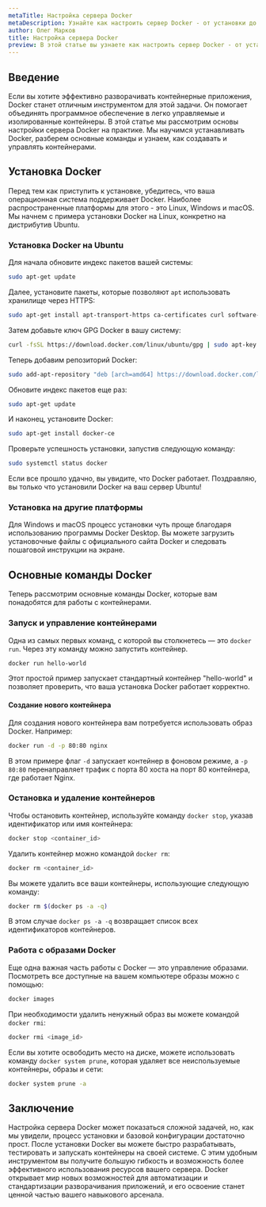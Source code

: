 ```yaml
---
metaTitle: Настройка сервера Docker
metaDescription: Узнайте как настроить сервер Docker - от установки до создания контейнеров - и оптимизировать его для ваших нужд
author: Олег Марков
title: Настройка сервера Docker
preview: В этой статье вы узнаете как настроить сервер Docker - от установки до создания контейнеров - и оптимизировать его для ваших нужд
---
```


## Введение

Если вы хотите эффективно разворачивать контейнерные приложения, Docker станет отличным инструментом для этой задачи. Он помогает объединять программное обеспечение в легко управляемые и изолированные контейнеры. В этой статье мы рассмотрим основы настройки сервера Docker на практике. Мы научимся устанавливать Docker, разберем основные команды и узнаем, как создавать и управлять контейнерами.

## Установка Docker

Перед тем как приступить к установке, убедитесь, что ваша операционная система поддерживает Docker. Наиболее распространенные платформы для этого - это Linux, Windows и macOS. Мы начнем с примера установки Docker на Linux, конкретно на дистрибутив Ubuntu.

### Установка Docker на Ubuntu

Для начала обновите индекс пакетов вашей системы:

```bash
sudo apt-get update
```

Далее, установите пакеты, которые позволяют `apt` использовать хранилище через HTTPS:

```bash
sudo apt-get install apt-transport-https ca-certificates curl software-properties-common
```

Затем добавьте ключ GPG Docker в вашу систему:

```bash
curl -fsSL https://download.docker.com/linux/ubuntu/gpg | sudo apt-key add -
```

Теперь добавим репозиторий Docker:

```bash
sudo add-apt-repository "deb [arch=amd64] https://download.docker.com/linux/ubuntu $(lsb_release -cs) stable"
```

Обновите индекс пакетов еще раз:

```bash
sudo apt-get update
```

И наконец, установите Docker:

```bash
sudo apt-get install docker-ce
```

Проверьте успешность установки, запустив следующую команду:

```bash
sudo systemctl status docker
```

Если все прошло удачно, вы увидите, что Docker работает. Поздравляю, вы только что установили Docker на ваш сервер Ubuntu!

### Установка на другие платформы

Для Windows и macOS процесс установки чуть проще благодаря использованию программы Docker Desktop. Вы можете загрузить установочные файлы с официального сайта Docker и следовать пошаговой инструкции на экране.

## Основные команды Docker

Теперь рассмотрим основные команды Docker, которые вам понадобятся для работы с контейнерами.

### Запуск и управление контейнерами

Одна из самых первых команд, с которой вы столкнетесь — это `docker run`. Через эту команду можно запустить контейнер.

```bash
docker run hello-world
```

Этот простой пример запускает стандартный контейнер "hello-world" и позволяет проверить, что ваша установка Docker работает корректно.

#### Создание нового контейнера

Для создания нового контейнера вам потребуется использовать образ Docker. Например:

```bash
docker run -d -p 80:80 nginx
```

В этом примере флаг `-d` запускает контейнер в фоновом режиме, а `-p 80:80` перенаправляет трафик с порта 80 хоста на порт 80 контейнера, где работает Nginx.

### Остановка и удаление контейнеров

Чтобы остановить контейнер, используйте команду `docker stop`, указав идентификатор или имя контейнера:

```bash
docker stop <container_id>
```

Удалить контейнер можно командой `docker rm`:

```bash
docker rm <container_id>
```

Вы можете удалить все ваши контейнеры, использующие следующую команду:

```bash
docker rm $(docker ps -a -q)
```

В этом случае `docker ps -a -q` возвращает список всех идентификаторов контейнеров.

### Работа с образами Docker

Еще одна важная часть работы с Docker — это управление образами. Посмотреть все доступные на вашем компьютере образы можно с помощью:

```bash
docker images
```

При необходимости удалить ненужный образ вы можете командой `docker rmi`:

```bash
docker rmi <image_id>
```

Если вы хотите освободить место на диске, можете использовать команду `docker system prune`, которая удаляет все неиспользуемые контейнеры, образы и сети:

```bash
docker system prune -a
```

## Заключение

Настройка сервера Docker может показаться сложной задачей, но, как мы увидели, процесс установки и базовой конфигурации достаточно прост. После установки Docker вы можете быстро разрабатывать, тестировать и запускать контейнеры на своей системе. С этим удобным инструментом вы получите большую гибкость и возможность более эффективного использования ресурсов вашего сервера. Docker открывает мир новых возможностей для автоматизации и стандартизации разворачивания приложений, и его освоение станет ценной частью вашего навыкового арсенала.